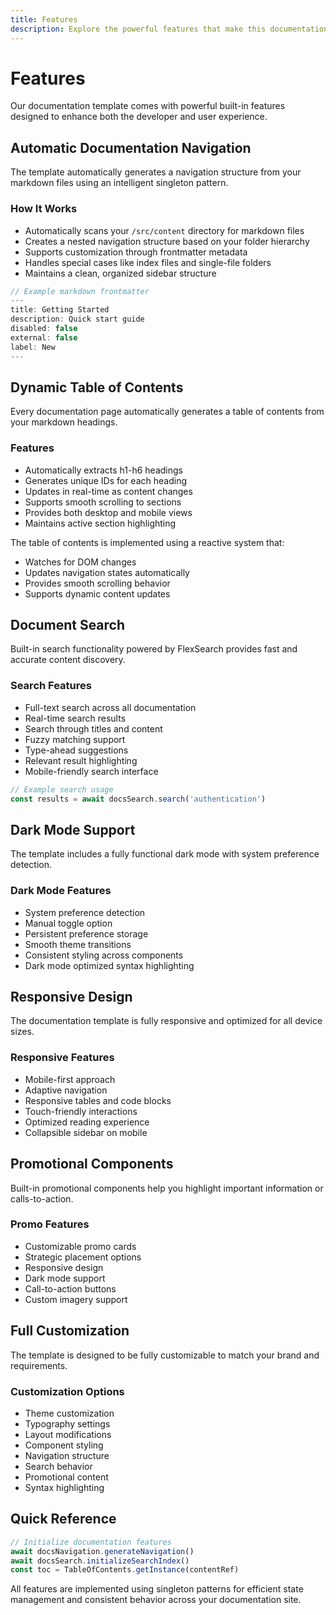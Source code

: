 ```yaml
---
title: Features
description: Explore the powerful features that make this documentation template stand out
---
```


# Features

Our documentation template comes with powerful built-in features designed to enhance both the developer and user experience.

## Automatic Documentation Navigation

The template automatically generates a navigation structure from your markdown files using an intelligent singleton pattern.

### How It Works

- Automatically scans your `/src/content` directory for markdown files
- Creates a nested navigation structure based on your folder hierarchy
- Supports customization through frontmatter metadata
- Handles special cases like index files and single-file folders
- Maintains a clean, organized sidebar structure

```typescript
// Example markdown frontmatter
---
title: Getting Started
description: Quick start guide
disabled: false
external: false
label: New
---
```

## Dynamic Table of Contents

Every documentation page automatically generates a table of contents from your markdown headings.

### Features

- Automatically extracts h1-h6 headings
- Generates unique IDs for each heading
- Updates in real-time as content changes
- Supports smooth scrolling to sections
- Provides both desktop and mobile views
- Maintains active section highlighting

The table of contents is implemented using a reactive system that:

- Watches for DOM changes
- Updates navigation states automatically
- Provides smooth scrolling behavior
- Supports dynamic content updates

## Document Search

Built-in search functionality powered by FlexSearch provides fast and accurate content discovery.

### Search Features

- Full-text search across all documentation
- Real-time search results
- Search through titles and content
- Fuzzy matching support
- Type-ahead suggestions
- Relevant result highlighting
- Mobile-friendly search interface

```typescript
// Example search usage
const results = await docsSearch.search('authentication')
```

## Dark Mode Support

The template includes a fully functional dark mode with system preference detection.

### Dark Mode Features

- System preference detection
- Manual toggle option
- Persistent preference storage
- Smooth theme transitions
- Consistent styling across components
- Dark mode optimized syntax highlighting

## Responsive Design

The documentation template is fully responsive and optimized for all device sizes.

### Responsive Features

- Mobile-first approach
- Adaptive navigation
- Responsive tables and code blocks
- Touch-friendly interactions
- Optimized reading experience
- Collapsible sidebar on mobile

## Promotional Components

Built-in promotional components help you highlight important information or calls-to-action.

### Promo Features

- Customizable promo cards
- Strategic placement options
- Responsive design
- Dark mode support
- Call-to-action buttons
- Custom imagery support

## Full Customization

The template is designed to be fully customizable to match your brand and requirements.

### Customization Options

- Theme customization
- Typography settings
- Layout modifications
- Component styling
- Navigation structure
- Search behavior
- Promotional content
- Syntax highlighting

## Quick Reference

```typescript
// Initialize documentation features
await docsNavigation.generateNavigation()
await docsSearch.initializeSearchIndex()
const toc = TableOfContents.getInstance(contentRef)
```

All features are implemented using singleton patterns for efficient state management and consistent behavior across your documentation site.
